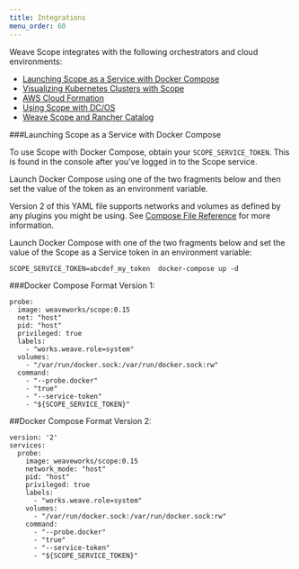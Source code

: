 ```yaml
---
title: Integrations
menu_order: 60
---
```



Weave Scope integrates with the following orchestrators and cloud environments: 

 * [Launching Scope as a Service with Docker Compose](#launching-scope-as-a-service-and-docker-compose)
 * [Visualizing Kubernetes Clusters with Scope](/site/integrations/kubernetes.md)
 * [AWS Cloud Formation](/site/integrations/aws-cloud-formation.md)
 * [Using Scope with DC/OS](/site/integrations/dc-os.md)
 * [Weave Scope and Rancher Catalog](/site/integrations/rancher-scope.md)
 

###<a name="launching-scope-as-a-service-and-docker-compose"></a>Launching Scope as a Service with Docker Compose

To use Scope with Docker Compose, obtain your `SCOPE_SERVICE_TOKEN`. This is found in the console after you've logged in to the Scope service.

Launch Docker Compose using one of the two fragments below and then set the value of the token as an environment variable. 

Version 2 of this YAML file supports networks and volumes as defined by any plugins you might be using. See [Compose File Reference](https://docs.docker.com/compose/compose-file/) for more information. 

Launch Docker Compose with one of the two fragments below and set the value of the Scope as a Service token in an environment variable:


    SCOPE_SERVICE_TOKEN=abcdef_my_token  docker-compose up -d


###Docker Compose Format Version 1:

    probe:
      image: weaveworks/scope:0.15
      net: "host"
      pid: "host"
      privileged: true
      labels:
        - "works.weave.role=system"
      volumes:
        - "/var/run/docker.sock:/var/run/docker.sock:rw"
      command:
        - "--probe.docker"
        - "true"
        - "--service-token"
        - "${SCOPE_SERVICE_TOKEN}"

##Docker Compose Format Version 2:

    version: '2'
    services:
      probe:
        image: weaveworks/scope:0.15
        network_mode: "host"
        pid: "host"
        privileged: true
        labels:
          - "works.weave.role=system"
        volumes:
          - "/var/run/docker.sock:/var/run/docker.sock:rw"
        command:
          - "--probe.docker"
          - "true"
          - "--service-token"
          - "${SCOPE_SERVICE_TOKEN}"
